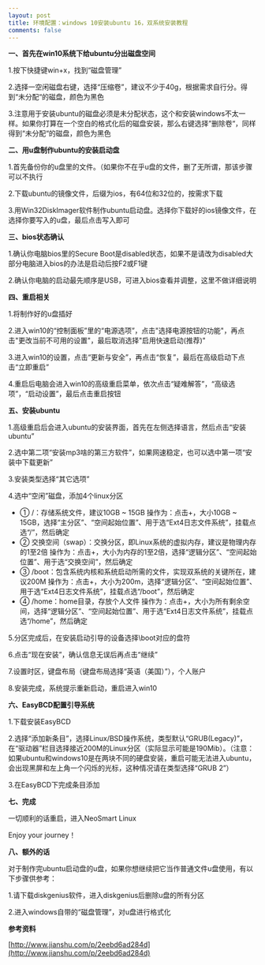 ```yaml
---
layout: post
title: 环境配置：windows 10安装ubuntu 16，双系统安装教程
comments: false
---
```


<!--more-->

**一、首先在win10系统下给ubuntu分出磁盘空间**

1.按下快捷键win+x，找到“磁盘管理”

2.选择一空闲磁盘右键，选择“压缩卷”，建议不少于40g，根据需求自行分。得到“未分配“的磁盘，颜色为黑色

3.注意用于安装ubuntu的磁盘必须是未分配状态，这个和安装windows不太一样。如果你打算在一个空白的格式化后的磁盘安装，那么右键选择”删除卷“，同样得到“未分配“的磁盘，颜色为黑色

**二、用u盘制作ubuntu的安装启动盘**

1.首先备份你的u盘里的文件。（如果你不在乎u盘的文件，删了无所谓，那该步骤可以不执行

2.下载ubuntu的镜像文件，后缀为ios，有64位和32位的，按需求下载

3.用Win32DiskImager软件制作ubuntu启动盘。选择你下载好的ios镜像文件，在选择你要写入的u盘，最后点击写入即可

**三、bios状态确认**

1.确认你电脑bios里的Secure Boot是disabled状态，如果不是请改为disabled大部分电脑进入bios的办法是启动后按F2或F1键

2.确认你电脑的启动最先顺序是USB，可进入bios查看并调整，这里不做详细说明

**四、重启相关**

1.将制作好的u盘插好

2.进入win10的“控制面板”里的“电源选项”，点击"选择电源按钮的功能"，再点击"更改当前不可用的设置"，最后取消选择"启用快速启动(推荐)"

3.进入win10的设置，点击“更新与安全”，再点击“恢复”，最后在高级启动下点击“立即重启”

4.重启后电脑会进入win10的高级重启菜单，依次点击“疑难解答”，“高级选项”，“启动设置”，最后点击重启按钮

**五、安装ubuntu**

1.高级重启后会进入ubuntu的安装界面，首先在左侧选择语言，然后点击“安装ubuntu”

2.选中第二项“安装mp3啥的第三方软件”，如果网速稳定，也可以选中第一项“安装中下载更新”

3.安装类型选择“其它选项”

4.选中“空闲”磁盘，添加4个linux分区

- ① /：存储系统文件，建议10GB ~ 15GB
操作为：点击+，大小10GB ~ 15GB，选择“主分区”、“空间起始位置”、用于选“Ext4日志文件系统”，挂载点选“/”，然后确定
- ② 交换空间（swap）：交换分区，即Linux系统的虚拟内存，建议是物理内存的1至2倍
操作为：点击+，大小为内存的1至2倍，选择“逻辑分区”、“空间起始位置”、用于选“交换空间”，然后确定
- ③ /boot：包含系统内核和系统启动所需的文件，实现双系统的关键所在，建议200M
操作为：点击+，大小为200m，选择“逻辑分区”、“空间起始位置”、用于选“Ext4日志文件系统”，挂载点选“/boot”，然后确定
- ④ /home：home目录，存放个人文件
操作为：点击+，大小为所有剩余空间，选择“逻辑分区”、“空间起始位置”、用于选“Ext4日志文件系统”，挂载点选“/home”，然后确定

5.分区完成后，在安装启动引导的设备选择\boot对应的盘符

6.点击“现在安装”，确认信息无误后再点击“继续”

7.设置时区，键盘布局（键盘布局选择“英语（美国）”），个人账户

8.安装完成，系统提示重新启动，重启进入win10

**六、EasyBCD配置引导系统**

1.下载安装EasyBCD

2.选择“添加新条目”，选择Linux/BSD操作系统，类型默认“GRUB(Legacy)”，在“驱动器”栏目选择接近200M的Linux分区（实际显示可能是190Mib）。（注意：如果ubuntu和windows10是在两块不同的硬盘安装，重启可能无法进入ubuntu，会出现黑屏和左上角一个闪烁的光标，这种情况请在类型选择“GRUB 2”）

3.在EasyBCD下完成条目添加

**七、完成**

一切顺利的话重启，进入NeoSmart Linux

Enjoy your journey！

**八、额外的话**

对于制作完ubuntu启动盘的u盘，如果你想继续把它当作普通文件u盘使用，有以下步骤供参考：

1.请下载diskgenius软件，进入diskgenius后删除u盘的所有分区

2.进入windows自带的“磁盘管理”，对u盘进行格式化

**参考资料**

[http://www.jianshu.com/p/2eebd6ad284d](http://www.jianshu.com/p/2eebd6ad284d)